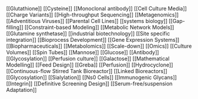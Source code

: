 [[Glutathione]]
[[Cysteine]]
[[Monoclonal antibody]]
[[Cell Culture Media]]
[[Charge Variants]]
[[High-throughput Sequencing]]
[[Metagenomics]]
[[Adventitious Viruses]]
[[Parental Cell Lines]]
[[systems biology]]
[[Gap-filling]]
[[Constraint-based Modeling]]
[[Metabolic Network Models]]
[[Glutamine synthetase]]
[[industrial biotechnology]]
[[Site specific integration]]
[[Bioprocess Development]]
[[Gene Expression Systems]]
[[Biopharmaceuticals]]
[[Metabolomics]]
[[Scale-down]]
[[Omics]]
[[Culture Volumes]]
[[Spin Tubes]]
[[Mannose]]
[[Glucose]]
[[Antibody]]
[[Glycosylation]]
[[Perfusion culture]]
[[Galactose]]
[[Mathematical Modelling]]
[[Feed Design]]
[[Greba]]
[[Perfusion]]
[[Hydrocyclone]]
[[Continuous-flow Stirred Tank Bioreactor]]
[[Linked Bioreactors]]
[[Glycosylation]]
[[Sialylation]]
[[Ns0 Cells]]
[[Immunogenic Glycans]]
[[Integrin]]
[[Definitive Screening Design]]
[[Serum-free/suspension Adaptation]]
